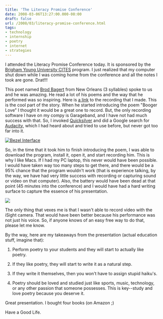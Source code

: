 ```yaml
---
title: 'The Literacy Promise Conference'
date: 2008-03-06T13:27:00.000-08:00
draft: false
url: /2008/03/literacy-promise-conference.html
tags: 
- technology
- internship
- poetry
- internet
- strategies
---
```


I attended the Literacy Promise Conference today. It is sponsored by the [Brigham Young University CITES](http://education.byu.edu/cites/) program. I just realized that my computer shut down while I was coming home from the conference and all the notes I took are gone. Drat!!!  
  
This poet named [Brod Bagert](http://brodbagert.com/) from New Orleans (3 syllables) spoke to us and he was amazing. He read a lot of his poems and the way that he performed was so inspiring. Here is [a link](http://pownce.com/jethrojones/notes/1476151/) to the recording that I made. This is the cool part of the story. When he started introducing the poem "Booger Love" I thought it would be a great one to record. But, the only recording software I have on my compy is Garageband, and I have not had much success with that. So, I invoked [Quicksilver](http://docs.blacktree.com/quicksilver/quicksilver) and did a Google search for [Audacity](http://audacity.sourceforge.net/), which I had heard about and tried to use before, but never got too far into it.  

[![Bezel Interface](http://img.skitch.com/20080307-gcu9g8p1wh8g47b5piu41a96m4.preview.jpg)](http://skitch.com/jethrojones/8mfw/bezel-interface)  

  
So, in the time that it took him to finish introducing the poem, I was able to download the program, install it, open it, and start recording him. This is why I like Macs. If I had my PC laptop, this never would have been possible. I would have taken way too many steps to get there, and there would be a 95% chance that the program wouldn't work (that is experience talking, by the way, we have had very little success with recording or capturing sound or video on that computer). Also, the battery would have been dead at that point (45 minutes into the conference) and I would have had a hard writing surface to capture the essence of his presentation.  
  
[![](http://content.screencast.com/media/f187f606-b799-40c3-be21-1981ca982964_6b5ba21b-5720-4de3-ae79-882494ea575c_static_0_0_00000079.png)](http://content.screencast.com/media/f187f606-b799-40c3-be21-1981ca982964_6b5ba21b-5720-4de3-ae79-882494ea575c_static_0_0_00000079.png)  
  
The only thing that vexes me is that I wasn't able to record video with the iSight camera. That would have been better because his performance was not just his voice. So, if anyone knows of an easy free way to do that, please let me know.  
  
By the way, here are my takeaways from the presentation (actual education stuff, imagine that):  

1.  Perform poetry to your students and they will start to actually like poetry.  
    
2.  If they like poetry, they will start to write it as a natural step.
3.  If they write it themselves, then you won't have to assign stupid haiku's.
4.  Poetry should be loved and studied just like sports, music, technology, or any other passion that someone possesses. This is key--study and love poetry because you deserve it.

Great presentation. I bought four books (on Amazon ;)  
  
Have a Good Life.